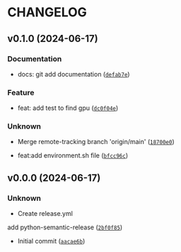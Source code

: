 # CHANGELOG

## v0.1.0 (2024-06-17)

### Documentation

* docs: git add documentation ([`defab7e`](https://github.com/Hylbert/SealValidation/commit/defab7e699597255df33fbc58f3baa3e1ffe86f9))

### Feature

* feat: add test to find gpu ([`dc0f04e`](https://github.com/Hylbert/SealValidation/commit/dc0f04eaf95b6c8cb2e94f706609f763c29b828f))

### Unknown

* Merge remote-tracking branch &#39;origin/main&#39; ([`18700e0`](https://github.com/Hylbert/SealValidation/commit/18700e0eb24b4829d1929c22dab7179eb96e2950))

* feat:add environment.sh file ([`bfcc96c`](https://github.com/Hylbert/SealValidation/commit/bfcc96c8544bf09daddd7cbf2fbbc1910edeb99a))

## v0.0.0 (2024-06-17)

### Unknown

* Create release.yml

add python-semantic-release ([`2bf0f85`](https://github.com/Hylbert/SealValidation/commit/2bf0f858486dda6d8dd723a17bef8c9b34bbe4d2))

* Initial commit ([`aacae6b`](https://github.com/Hylbert/SealValidation/commit/aacae6bf9bb908d13d815a67b15229c0a9bc0bf8))
